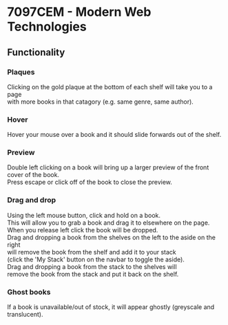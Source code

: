 # 7097CEM - Modern Web Technologies

## Functionality

### Plaques

Clicking on the gold plaque at the bottom of each shelf will take you to a page \
with more books in that catagory (e.g. same genre, same author).

### Hover

Hover your mouse over a book and it should slide forwards out of the shelf.

### Preview

Double left clicking on a book will bring up a larger preview of the front cover of the book. \
Press escape or click off of the book to close the preview.

### Drag and drop

Using the left mouse button, click and hold on a book. \
This will allow you to grab a book and drag it to elsewhere on the page. \
When you release left click the book will be dropped. \
Drag and dropping a book from the shelves on the left to the aside on the right \
will remove the book from the shelf and add it to your stack \
(click the 'My Stack' button on the navbar to toggle the aside). \
Drag and dropping a book from the stack to the shelves will \
remove the book from the stack and put it back on the shelf.

### Ghost books

If a book is unavailable/out of stock, it will appear ghostly (greyscale and translucent).
